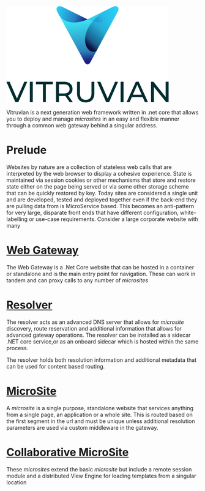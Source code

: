 ![logo](docs/Images/Vitruvian.png)
 
Vitruvian is a next generation web framework written in .net core that allows you to deploy and manage *microsites* in an easy and flexible manner through a common web gateway behind a singular address.



# Prelude

Websites by nature are a collection of stateless web calls that are interpreted by the web browser to display a cohesive experience. State is maintained via session cookies or other mechanisms that store and restore state either on the page being served or via some other storage scheme that can be quickly restored by key.
Today sites are considered a single unit and are developed, tested and deployed together even if the back-end they are pulling data from is MicroService based. This becomes an anti-pattern for very large, disparate front ends that have different configuration, white-labelling or use-case requirements.
Consider a large corporate website with many 

# [Web Gateway](docs/WebGateway/README.md)
The Web Gateway is a .Net Core website that can be hosted in a container or standalone and is the main entry point for navigation. These can work in tandem and can proxy calls to any number of *microsites*

# [Resolver](docs/ServiceDiscovery/README.md)
The resolver acts as an advanced DNS server that allows for *microsite* discovery, route reservation and additional information that allows for advanced gateway operations. The resolver can be installed as a sidecar .NET core service,or as an onboard sidecar which is hosted within the same process.

The resolver holds both resolution information and additional metadata that can be used for content based routing.

# [MicroSite](docs/Microsites/README.md)
A *microsite* is a single purpose, standalone website that services anything from a single page, an application or a whole site. This is routed based on the first segment in the url and must be unique unless additional resolution parameters are used via custom middleware in the gateway. 

# [Collaborative MicroSite](docs/Microsites/Collaborative/README.md)
These *microsites* extend the basic *microsite* but include a remote session module and a distributed View Engine for loading templates from a singular location
